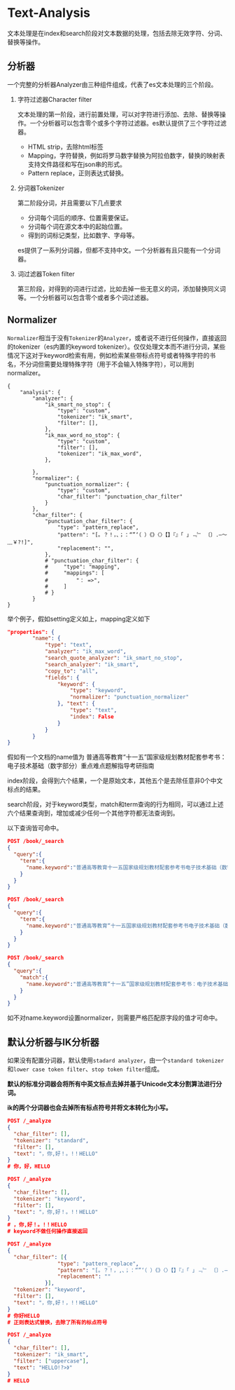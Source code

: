 # Text-Analysis

文本处理是在index和search阶段对文本数据的处理，包括去除无效字符、分词、替换等操作。

## 分析器

一个完整的分析器Analyzer由三种组件组成，代表了es文本处理的三个阶段。

1. 字符过滤器Character filter

   文本处理的第一阶段，进行前置处理，可以对字符进行添加、去除、替换等操作。一个分析器可以包含零个或多个字符过滤器。es默认提供了三个字符过滤器。

   - HTML strip，去除html标签
   - Mapping，字符替换，例如将罗马数字替换为阿拉伯数字，替换的映射表支持文件路径和写在json串的形式。
   - Pattern replace，正则表达式替换。

2. 分词器Tokenizer

   第二阶段分词，并且需要以下几点要求

   - 分词每个词后的顺序、位置需要保证。
   - 分词每个词在源文本中的起始位置。
   - 得到的词标记类型，比如数字、字母等。

   es提供了一系列分词器，但都不支持中文。一个分析器有且只能有一个分词器。

3. 词过滤器Token filter

   第三阶段，对得到的词进行过滤，比如去掉一些无意义的词，添加替换同义词等。一个分析器可以包含零个或者多个词过滤器。

## Normalizer

`Normalizer`相当于没有`Tokenizer`的`Analyzer`，或者说不进行任何操作，直接返回的tokenizer（es内置的keyword tokenizer）。仅仅处理文本而不进行分词，某些情况下这对于keyword检索有用，例如检索某些带标点符号或者特殊字符的书名，不分词但需要处理特殊字符（用于不会输入特殊字符），可以用到normalizer。

```
{
    "analysis": {
        "analyzer": {
            "ik_smart_no_stop": {
                "type": "custom",
                "tokenizer": "ik_smart",
                "filter": [],
            },
            "ik_max_word_no_stop": {
                "type": "custom",
                "filter": [],
                "tokenizer": "ik_max_word",
            },

        },
        "normalizer": {
            "punctuation_normalizer": {
                "type": "custom",
                "char_filter": "punctuation_char_filter"
            }
        },
        "char_filter": {
            "punctuation_char_filter": {
                "type": "pattern_replace",
                "pattern": "[。？！，、；：“”‘（ ）《》〈〉【】『』「 」﹃﹄ 〔〕.—～﹏￥?!]",
                "replacement": "",
            },
            # "punctuation_char_filter": {
            #     "type": "mapping",
            #     "mappings": [
            #         "： =>",
            #     ]
            # }
        }
}
```

举个例子，假如setting定义如上，mapping定义如下

```json
"properties": {
        "name": {
            "type": "text",
            "analyzer": "ik_max_word",
            "search_quote_analyzer": "ik_smart_no_stop",
            "search_analyzer": "ik_smart",
            "copy_to": "all",
            "fields": {
                "keyword": {
                    "type": "keyword",
                    "normalizer": "punctuation_normalizer"
                }, "text": {
                    "type": "text",
                    "index": False
                }
            }
        }
}
```

假如有一个文档的name值为 普通高等教育“十一五”国家级规划教材配套参考书：电子技术基础（数字部分）重点难点题解指导考研指南

index阶段，会得到六个结果，一个是原始文本，其他五个是去除任意非0个中文标点的结果。

search阶段，对于keyword类型，match和term查询的行为相同，可以通过上述六个结果查询到，增加或减少任何一个其他字符都无法查询到。

以下查询皆可命中。

```json
POST /book/_search
{
  "query":{
    "term":{
      "name.keyword":"普通高等教育十一五国家级规划教材配套参考书电子技术基础（数字部分重点难点题解指导考研指南"
    }
  }
}

POST /book/_search
{
  "query":{
    "term":{
      "name.keyword":"普通高等教育“十一五国家级规划教材配套参考书电子技术基础（数字部分重点难点题解指导考研指南"
    }
  }
}

POST /book/_search
{
  "query":{
    "match":{
      "name.keyword":"普通高等教育“十一五”国家级规划教材配套参考书：电子技术基础（数字部分）重点难点题解指导考研指南"
    }
  }
}
```

如不对name.keyword设置normalizer，则需要严格匹配原字段的值才可命中。

## 默认分析器与IK分析器

如果没有配置分词器，默认使用`stadard analyzer`，由一个`standard tokenizer`和`lower case token filter`、`stop token filter`组成。

**默认的标准分词器会将所有中英文标点去掉并基于Unicode文本分割算法进行分词。**

**ik的两个分词器也会去掉所有标点符号并将文本转化为小写。**

```json
POST /_analyze
{
  "char_filter": [],
  "tokenizer": "standard",
  "filter": [],
  "text": "，你,好！。!！HELLO"
}
# 你，好，HELLO

POST /_analyze
{
  "char_filter": [],
  "tokenizer": "keyword",
  "filter": [],
  "text": "，你,好！。!！HELLO"
}
# ，你,好！。!！HELLO
# keyword不做任何操作直接返回

POST /_analyze
{
  "char_filter": [{
                "type": "pattern_replace",
                "pattern": "[。？！，,、；：“”‘（ ）《》〈〉【】『』「 」﹃﹄ 〔〕.—～﹏￥?!]",
                "replacement": ""
            }],
  "tokenizer": "keyword",
  "filter": [],
  "text": "，你,好！，!！HELLO"
}
# 你好HELLO
# 正则表达式替换，去除了所有的标点符号

POST /_analyze
{
  "char_filter": [],
  "tokenizer": "ik_smart",
  "filter": ["uppercase"],
  "text": "HELLO!?>》"
}
# HELLO
```

